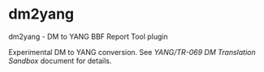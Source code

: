 # dm2yang
dm2yang - DM to YANG BBF Report Tool plugin

Experimental DM to YANG conversion.  See _YANG/TR-069 DM Translation Sandbox_ document for details.
